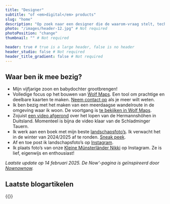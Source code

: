 ```yaml
---
title: "Designer"
subtitle: "of <em>digital</em> products"
slug: "home"
description: "Op zoek naar een designer die de waarom-vraag stelt, technisch meedenkt en prachtige producten maakt? Ik kan je helpen." # Not required
photo: "/images/header-12.jpg" # Not required
photoPosition: "change"
thumbnail: "" # Not required

header: true # true is a large header, false is no header
header_studio: false # Not required
header_title_gradient: false # Not required
---
```


## Waar ben ik mee bezig?

- Mijn vijfjarige zoon en babydochter grootbrengen!
- Volledige focus op het bouwen van [Wolf Maps](https://www.wolfmaps.nl/). Een tool om prachtige en deelbare kaarten te maken. [Neem contact op](/contact) als je meer wilt weten.
- Ik ben bezig met het maken van een meerdaagse wandelroute in de omgeving waar ik woon. De voortgang is [te bekijken in Wolf Maps](https://wolfmaps.nl/kaart/route-du-drenthe-7b975eb).
- Zojuist [een video afgerond](https://www.youtube.com/watch?v=T2MwUVcXqPg) over het lopen van de Hermannshöhen in Duitsland. Momenteel is bijna de video klaar van de Schladminger Tauern.
- Ik werk aan een boek met mijn beste [landschapsfoto’s](/gallery). Ik verwacht het in de winter van 2024/2025 af te ronden. [Sneak peek](https://www.linkedin.com/posts/aljanscholtens_ken-je-dat-gevoel-dat-je-zo-veel-leuke-activity-7183480484998356992-aj4o?utm_source=share&utm_medium=member_desktop).
- Af en toe post ik landschapsfoto’s op [Instagram](https://instagram.com/aljan).
- Ik plaats foto’s van onze [Kleine Münsterländer Nikki](http://www.instagram.com/munsterlandernikki/) op Instagram. Ze is lief, eigenwijs en enthousiast!

_Laatste update op 14 februari 2025. De Now'-pagina is geïnspireerd door [Nownownow](http://nownownow.com/)._

## Laatste blogartikelen

{{<latestblogs>}}
